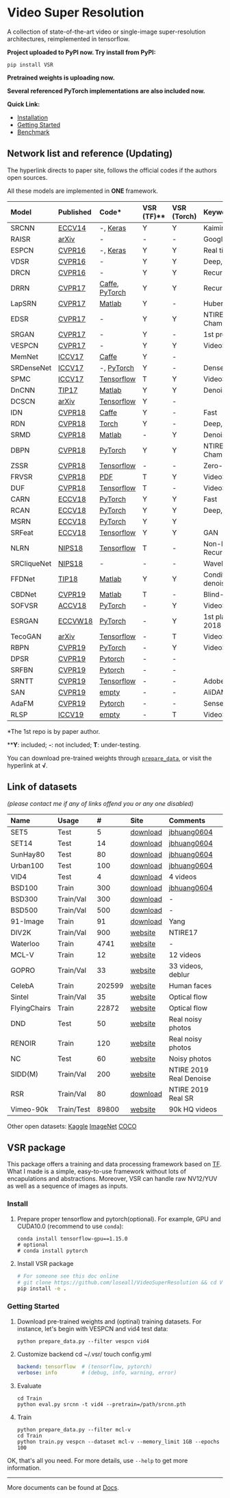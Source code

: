 # Video Super Resolution
A collection of state-of-the-art video or single-image super-resolution architectures, reimplemented in tensorflow.

**Project uploaded to PyPI now. Try install from PyPI:**
```shell script
pip install VSR
```

**Pretrained weights is uploading now.**

**Several referenced PyTorch implementations are also included now.**

**Quick Link:**
- [Installation](#install)
- [Getting Started](#Getting-Started)
- [Benchmark](https://github.com/LoSealL/VideoSuperResolution/blob/master/Docs/Benchmark%20(reproduce).md)

## Network list and reference (Updating)
The hyperlink directs to paper site, follows the official codes if the authors open sources.

All these models are implemented in **ONE** framework.

|Model |Published |Code* |VSR (TF)**|VSR (Torch)|Keywords|Pretrained|
|:-----|:---------|:-----|:---------|:----------|:-------|:---------|
|SRCNN|[ECCV14](https://arxiv.org/abs/1501.00092)|-, [Keras](https://github.com/qobilidop/srcnn)|Y|Y| Kaiming |[√](https://github.com/LoSealL/Model/releases)|
|RAISR|[arXiv](https://arxiv.org/abs/1606.01299)|-|-|-| Google, Pixel 3 ||
|ESPCN|[CVPR16](https://arxiv.org/abs/1609.05158)|-, [Keras](https://github.com/qobilidop/srcnn)|Y|Y| Real time |[√](https://github.com/LoSealL/Model/releases)|
|VDSR|[CVPR16](https://arxiv.org/abs/1511.04587)|-|Y|Y| Deep, Residual |[√](https://drive.google.com/open?id=1hW5YDxXpmjO2IfAy8f29O7yf1M3fPIg1)|
|DRCN|[CVPR16](https://arxiv.org/abs/1511.04491)|-|Y|Y| Recurrent ||
|DRRN|[CVPR17](http://cvlab.cse.msu.edu/pdfs/Tai_Yang_Liu_CVPR2017.pdf)|[Caffe](https://github.com/tyshiwo/DRRN_CVPR17), [PyTorch](https://github.com/jt827859032/DRRN-pytorch)|Y|Y| Recurrent ||
|LapSRN|[CVPR17](http://vllab.ucmerced.edu/wlai24/LapSRN/)|[Matlab](https://github.com/phoenix104104/LapSRN)|Y|-| Huber loss ||
|EDSR|[CVPR17](https://arxiv.org/abs/1707.02921)|-|Y|Y| NTIRE17 Champion |[√](https://github.com/LoSealL/Model/releases)|
|SRGAN|[CVPR17](https://arxiv.org/abs/1609.04802)|-|Y|-| 1st proposed GAN ||
|VESPCN|[CVPR17](https://arxiv.org/abs/1611.05250)|-|Y|Y| VideoSR |[√](https://drive.google.com/open?id=19u4YpsyThxW5dv4fhpMj7c5gZeEDKthm)|
|MemNet|[ICCV17](https://arxiv.org/abs/1708.02209)|[Caffe](https://github.com/tyshiwo/MemNet)|Y|-|||
|SRDenseNet|[ICCV17](http://openaccess.thecvf.com/content_ICCV_2017/papers/Tong_Image_Super-Resolution_Using_ICCV_2017_paper.pdf)|-, [PyTorch](https://github.com/wxywhu/SRDenseNet-pytorch)|Y|-| Dense |[√](https://drive.google.com/open?id=1aXAfRqZieY6mTfZUnErG84-9NfkQSeDw)|
|SPMC|[ICCV17](https://arxiv.org/abs/1704.02738)|[Tensorflow](https://github.com/jiangsutx/SPMC_VideoSR)|T|Y| VideoSR ||
|DnCNN|[TIP17](http://ieeexplore.ieee.org/document/7839189/)|[Matlab](https://github.com/cszn/DnCNN)|Y|Y| Denoise |[√](https://github.com/LoSealL/Model/releases)|
|DCSCN|[arXiv](https://arxiv.org/abs/1707.05425)|[Tensorflow](https://github.com/jiny2001/dcscn-super-resolution)|Y|-|||
|IDN|[CVPR18](https://arxiv.org/abs/1803.09454)|[Caffe](https://github.com/Zheng222/IDN-Caffe)|Y|-| Fast |[√](https://drive.google.com/open?id=1Fh3rtvrKKLAK27r518T1M_JET_LWZAFQ)|
|RDN|[CVPR18](https://arxiv.org/abs/1802.08797)|[Torch](https://github.com/yulunzhang/RDN)|Y|-| Deep, BI-BD-DN ||
|SRMD|[CVPR18](https://arxiv.org/abs/1712.06116)|[Matlab](https://github.com/cszn/SRMD)|-|Y| Denoise/Deblur/SR |[√](https://drive.google.com/open?id=1ORKH05-aLSbQaWB4qQulIm2INoRufuD_)|
|DBPN|[CVPR18](https://arxiv.org/abs/1803.02735)|[PyTorch](https://github.com/alterzero/DBPN-Pytorch)|Y|Y| NTIRE18 Champion |[√](https://drive.google.com/open?id=1ymtlOjhkGmad-od0zw7yTf17nWD4KMVi)|
|ZSSR|[CVPR18](http://www.wisdom.weizmann.ac.il/~vision/zssr/)|[Tensorflow](https://github.com/assafshocher/ZSSR)|-|-| Zero-shot ||
|FRVSR|[CVPR18](https://arxiv.org/abs/1801.04590)|[PDF](https://github.com/msmsajjadi/FRVSR)|T|Y| VideoSR |[√](https://github.com/LoSealL/Model/releases)|
|DUF|[CVPR18](http://openaccess.thecvf.com/content_cvpr_2018/papers/Jo_Deep_Video_Super-Resolution_CVPR_2018_paper.pdf)|[Tensorflow](https://github.com/yhjo09/VSR-DUF)|T|-| VideoSR ||
|CARN|[ECCV18](https://arxiv.org/abs/1803.08664)|[PyTorch](https://github.com/nmhkahn/CARN-pytorch)|Y|Y| Fast |[√](https://github.com/LoSealL/Model/releases/carn)|
|RCAN|[ECCV18](https://arxiv.org/abs/1807.02758)|[PyTorch](https://github.com/yulunzhang/RCAN)|Y|Y| Deep, BI-BD-DN ||
|MSRN|[ECCV18](http://openaccess.thecvf.com/content_ECCV_2018/papers/Juncheng_Li_Multi-scale_Residual_Network_ECCV_2018_paper.pdf)|[PyTorch](https://github.com/MIVRC/MSRN-PyTorch)|Y|Y| |[√](https://drive.google.com/open?id=1A0LoY3oB_VnArP3GzI1ILUNJbLAEjdtJ)|
|SRFeat|[ECCV18](http://openaccess.thecvf.com/content_ECCV_2018/papers/Seong-Jin_Park_SRFeat_Single_Image_ECCV_2018_paper.pdf)|[Tensorflow](https://github.com/HyeongseokSon1/SRFeat)|Y|Y| GAN ||
|NLRN|[NIPS18](https://papers.nips.cc/paper/7439-non-local-recurrent-network-for-image-restoration.pdf)|[Tensorflow](https://github.com/Ding-Liu/NLRN)|T|-| Non-local, Recurrent ||
|SRCliqueNet|[NIPS18](https://arxiv.org/abs/1809.04508)|-|-|-| Wavelet ||
|FFDNet|[TIP18](https://ieeexplore.ieee.org/document/8365806/)|[Matlab](https://github.com/cszn/FFDNet)|Y|Y| Conditional denoise||
|CBDNet|[CVPR19](https://arxiv.org/abs/1807.04686)|[Matlab](https://github.com/GuoShi28/CBDNet)|T|-| Blind-denoise ||
|SOFVSR|[ACCV18](http://arxiv.org/abs/1809.08573)|[PyTorch](https://github.com/LongguangWang/SOF-VSR)|-|Y| VideoSR |[√](https://github.com/LoSealL/Model/releases/download/sofvsr/SOFVSR_x4.zip)|
|ESRGAN|[ECCVW18](http://arxiv.org/abs/1809.00219)|[PyTorch](https://github.com/xinntao/ESRGAN)|-|Y|1st place PIRM 2018|[√](https://github.com/LoSealL/Model/releases/download/esrgan/esrgan.zip)|
|TecoGAN|[arXiv](http://arxiv.org/abs/1811.09393)|[Tensorflow](https://github.com/thunil/TecoGAN)|-|T| VideoSR GAN|[√](https://github.com/LoSealL/Model/releases/download/tecogan/tecogan.zip)|
|RBPN|[CVPR19](https://arxiv.org/abs/1903.10128)|[PyTorch](https://github.com/alterzero/RBPN-PyTorch)|-|Y| VideoSR |[√](https://drive.google.com/open?id=1Ozp5j-DBWJSpXY5GvxiEPKdfCaAbOXqu)|
|DPSR|[CVPR19](https://arxiv.org/abs/1903.12529)|[Pytorch](https://github.com/cszn/DPSR)|-|-|||
|SRFBN|[CVPR19](https://arxiv.org/abs/1903.09814)|[Pytorch](https://github.com/Paper99/SRFBN_CVPR19)|-|-||||
|SRNTT|[CVPR19](https://arxiv.org/abs/1903.00834)|[Tensorflow](https://github.com/ZZUTK/SRNTT)|-|-|Adobe||
|SAN|[CVPR19](http://openaccess.thecvf.com/content_CVPR_2019/papers/Dai_Second-Order_Attention_Network_for_Single_Image_Super-Resolution_CVPR_2019_paper.pdf)|[empty](https://github.com/daitao/SAN)|-|-| AliDAMO SOTA ||
|AdaFM|[CVPR19](https://arxiv.org/abs/1904.08118)|[Pytorch](https://github.com/hejingwenhejingwen/AdaFM)|-|-| SenseTime Oral ||
|RLSP|[ICCV19](https://arxiv.org/abs/1909.08080)|[empty](https://github.com/dariofuoli/RLSP)|-|T|VideoSR| |

\*The 1st repo is by paper author.

\**__Y__: included; __-__: not included; __T__: under-testing. 

You can download pre-trained weights through [`prepare_data`](./prepare_data.py), or visit the hyperlink at **√**.

## Link of datasets
*(please contact me if any of links offend you or any one disabled)*

|Name|Usage|#|Site|Comments|
|:---|:----|:----|:---|:-----|
|SET5|Test|5|[download](https://uofi.box.com/shared/static/kfahv87nfe8ax910l85dksyl2q212voc.zip)|[jbhuang0604](https://github.com/jbhuang0604/SelfExSR)|
|SET14|Test|14|[download](https://uofi.box.com/shared/static/igsnfieh4lz68l926l8xbklwsnnk8we9.zip)|[jbhuang0604](https://github.com/jbhuang0604/SelfExSR)|
|SunHay80|Test|80|[download](https://uofi.box.com/shared/static/rirohj4773jl7ef752r330rtqw23djt8.zip)|[jbhuang0604](https://github.com/jbhuang0604/SelfExSR)|
|Urban100|Test|100|[download](https://uofi.box.com/shared/static/65upg43jjd0a4cwsiqgl6o6ixube6klm.zip)|[jbhuang0604](https://github.com/jbhuang0604/SelfExSR)|
|VID4|Test|4|[download](https://people.csail.mit.edu/celiu/CVPR2011/videoSR.zip)|4 videos|
|BSD100|Train|300|[download](https://uofi.box.com/shared/static/qgctsplb8txrksm9to9x01zfa4m61ngq.zip)|[jbhuang0604](https://github.com/jbhuang0604/SelfExSR)|
|BSD300|Train/Val|300|[download](https://www2.eecs.berkeley.edu/Research/Projects/CS/vision/grouping/segbench/BSDS300-images.tgz)|-|
|BSD500|Train/Val|500|[download](http://www.eecs.berkeley.edu/Research/Projects/CS/vision/grouping/BSR/BSR_bsds500.tgz)|-|
|91-Image|Train|91|[download](http://www.ifp.illinois.edu/~jyang29/codes/ScSR.rar)|Yang|
|DIV2K|Train/Val|900|[website](https://data.vision.ee.ethz.ch/cvl/DIV2K/)|NTIRE17|
|Waterloo|Train|4741|[website](https://ece.uwaterloo.ca/~k29ma/exploration/)|-|
|MCL-V|Train|12|[website](http://mcl.usc.edu/mcl-v-database/)|12 videos|
|GOPRO|Train/Val|33|[website](https://github.com/SeungjunNah/DeepDeblur_release)|33 videos, deblur|
|CelebA|Train|202599|[website](http://mmlab.ie.cuhk.edu.hk/projects/CelebA.html)|Human faces|
|Sintel|Train/Val|35|[website](http://sintel.is.tue.mpg.de/downloads)|Optical flow|
|FlyingChairs|Train|22872|[website](https://lmb.informatik.uni-freiburg.de/resources/datasets/FlyingChairs.en.html#flyingchairs)|Optical flow|
|DND|Test|50|[website](https://noise.visinf.tu-darmstadt.de/)|Real noisy photos|
|RENOIR|Train|120|[website](http://ani.stat.fsu.edu/~abarbu/Renoir.html)|Real noisy photos|
|NC|Test|60|[website](http://demo.ipol.im/demo/125/)|Noisy photos|
|SIDD(M)|Train/Val|200|[website](https://www.eecs.yorku.ca/~kamel/sidd/)|NTIRE 2019 Real Denoise|
|RSR|Train/Val|80|[download]()|NTIRE 2019 Real SR|
|Vimeo-90k|Train/Test|89800|[website](http://toflow.csail.mit.edu/)|90k HQ videos|

Other open datasets:
[Kaggle](https://www.kaggle.com/datasets)
[ImageNet](http://www.image-net.org/)
[COCO](http://cocodataset.org/)

## VSR package
This package offers a training and data processing framework based on [TF](https://www.tensorflow.org).
What I made is a simple, easy-to-use framework without lots of encapulations and abstractions.
Moreover, VSR can handle raw NV12/YUV as well as a sequence of images as inputs.

### Install

1. Prepare proper tensorflow and pytorch(optional). For example, GPU and CUDA10.0 (recommend to use `conda`):

   ```shell
   conda install tensorflow-gpu==1.15.0
   # optional
   # conda install pytorch
   ```

2. Install VSR package

   ```bash
   # For someone see this doc online
   # git clone https://github.com/loseall/VideoSuperResolution && cd VideoSuperResolution
   pip install -e .
   ```
### Getting Started

1. Download pre-trained weights and (optinal) training datasets. For instance, let\'s begin with VESPCN and vid4 test data:
   ```shell
   python prepare_data.py --filter vespcn vid4
   ```
   
2. Customize backend
   cd ~/.vsr/
   touch config.yml
   ```yaml
   backend: tensorflow  # (tensorflow, pytorch)
   verbose: info        # (debug, info, warning, error)
   ```

3. Evaluate
   ```shell
   cd Train
   python eval.py srcnn -t vid4 --pretrain=/path/srcnn.pth
   ```

4. Train
   ```shell
   python prepare_data.py --filter mcl-v
   cd Train
   python train.py vespcn --dataset mcl-v --memory_limit 1GB --epochs 100
   ```

OK, that's all you need. For more details, use `--help` to get more information.

----
More documents can be found at [Docs](https://github.com/LoSealL/VideoSuperResolution/tree/master/Docs).
